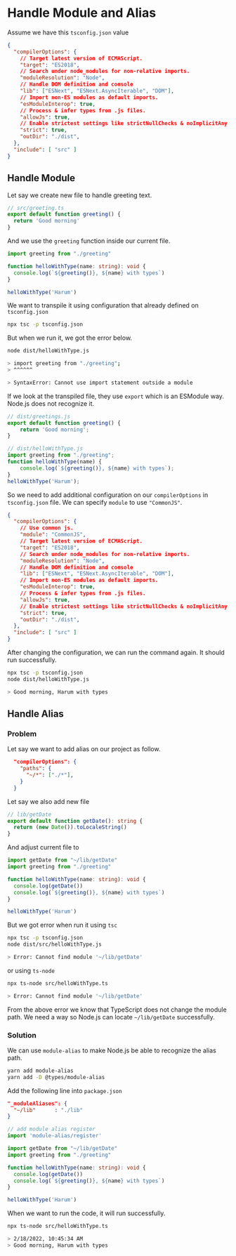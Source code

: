 # Handle Module and Alias

Assume we have this `tsconfig.json` value
```json
{
  "compilerOptions": {
    // Target latest version of ECMAScript.
    "target": "ES2018",
    // Search under node_modules for non-relative imports.
    "moduleResolution": "Node",
    // Handle DOM definition and console
    "lib": ["ESNext", "ESNext.AsyncIterable", "DOM"],
    // Import non-ES modules as default imports.
    "esModuleInterop": true,
    // Process & infer types from .js files.
    "allowJs": true,
    // Enable strictest settings like strictNullChecks & noImplicitAny.
    "strict": true,
    "outDir": "./dist",
  },
  "include": [ "src" ]
}
```

## Handle Module
Let say we create new file to handle greeting text.
```ts
// src/greeting.ts
export default function greeting() {
  return 'Good morning'
}
```

And we use the `greeting` function inside our current file.
```ts
import greeting from "./greeting"

function helloWithType(name: string): void {
  console.log(`${greeting()}, ${name} with types`)
}

helloWithType('Harum')
```

We want to transpile it using configuration that already defined on `tsconfig.json`
```bash
npx tsc -p tsconfig.json
```

But when we run it, we got the error below.
```bash
node dist/helloWithType.js

> import greeting from "./greeting";
> ^^^^^^

> SyntaxError: Cannot use import statement outside a module
```

If we look at the transpiled file, they use `export` which is an ESModule way. Node.js does not recognize it.
```js
// dist/greetings.js
export default function greeting() {
    return 'Good morning';
}
```

```js
// dist/helloWithType.js
import greeting from "./greeting";
function helloWithType(name) {
    console.log(`${greeting()}, ${name} with types`);
}
helloWithType('Harum');
```

So we need to add additional configuration on our `compilerOptions` in `tsconfig.json` file. We can specify `module` to use `"CommonJS"`.
```json
{
  "compilerOptions": {
    // Use common js.
    "module": "CommonJS",
    // Target latest version of ECMAScript.
    "target": "ES2018",
    // Search under node_modules for non-relative imports.
    "moduleResolution": "Node",
    // Handle DOM definition and console
    "lib": ["ESNext", "ESNext.AsyncIterable", "DOM"],
    // Import non-ES modules as default imports.
    "esModuleInterop": true,
    // Process & infer types from .js files.
    "allowJs": true,
    // Enable strictest settings like strictNullChecks & noImplicitAny.
    "strict": true,
    "outDir": "./dist",
  },
  "include": [ "src" ]
}
```

After changing the configuration, we can run the command again. It should run successfully.

```bash
npx tsc -p tsconfig.json
node dist/helloWithType.js

> Good morning, Harum with types
```

## Handle Alias

### Problem
Let say we want to add alias on our project as follow.
```json
  "compilerOptions": {
    "paths": {
      "~/*": ["./*"],
    }
  }
```

Let say we also add new file
```ts
// lib/getDate
export default function getDate(): string {
  return (new Date()).toLocaleString()
}

```

And adjust current file to
```ts
import getDate from "~/lib/getDate"
import greeting from "./greeting"

function helloWithType(name: string): void {
  console.log(getDate())
  console.log(`${greeting()}, ${name} with types`)
}

helloWithType('Harum')
```

But we got error when run it using `tsc`
```bash
npx tsc -p tsconfig.json
node dist/src/helloWithType.js

> Error: Cannot find module '~/lib/getDate'
```

or using `ts-node`
```bash
npx ts-node src/helloWithType.ts

> Error: Cannot find module '~/lib/getDate'
```

From the above error we know that TypeScript does not change the module path. We need a way so Node.js can locate `~/lib/getDate` successfully.

### Solution
We can use `module-alias` to make Node.js be able to recognize the alias path.

```bash
yarn add module-alias
yarn add -D @types/module-alias
```

Add the following line into `package.json`
```json
"_moduleAliases": {
  "~/lib"      : "./lib"
}
```

```ts
// add module alias register
import 'module-alias/register'

import getDate from "~/lib/getDate"
import greeting from "./greeting"

function helloWithType(name: string): void {
  console.log(getDate())
  console.log(`${greeting()}, ${name} with types`)
}

helloWithType('Harum')
```

When we want to run the code, it will run successfully.
```bash
npx ts-node src/helloWithType.ts

> 2/18/2022, 10:45:34 AM
> Good morning, Harum with types
```